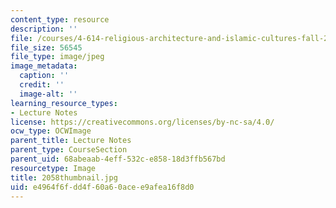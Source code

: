 ```yaml
---
content_type: resource
description: ''
file: /courses/4-614-religious-architecture-and-islamic-cultures-fall-2002/e4964f6fdd4f60a60acee9afea16f8d0_2058thumbnail.jpg
file_size: 56545
file_type: image/jpeg
image_metadata:
  caption: ''
  credit: ''
  image-alt: ''
learning_resource_types:
- Lecture Notes
license: https://creativecommons.org/licenses/by-nc-sa/4.0/
ocw_type: OCWImage
parent_title: Lecture Notes
parent_type: CourseSection
parent_uid: 68abeaab-4eff-532c-e858-18d3ffb567bd
resourcetype: Image
title: 2058thumbnail.jpg
uid: e4964f6f-dd4f-60a6-0ace-e9afea16f8d0
---
```

